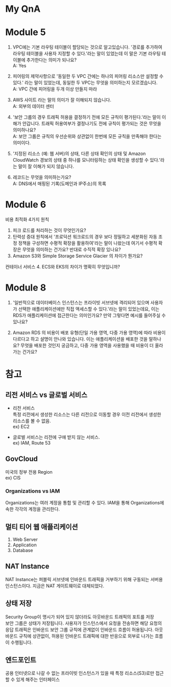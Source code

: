 # My QnA
# Module 5
1. VPC에는 기본 라우팅 테이블이 할당되는 것으로 알고있습니다. '경로를 추가하여 라우팅 테이블을 사용자 지정할 수 있다.'라는 말이 있었는데
이 말은 기본 라우팅 테이블에 추가한다는 의미가 되나요?  
A: Yes  
   

2. 피어링의 제약사항으로 '동일한 두 VPC 간에는 하나의 피어링 리소스만 설정할 수 있다.' 라는 말이 있었는데, 동일한 두 VPC는 무엇을 의미하는지 모르겠습니다.  
A: VPC 간에 피어링을 두개 이상 만들지 마라
   

3. AWS 사이트 라는 말의 의미가 잘 이해되지 않습니다.  
A: 외부의 데이터 센터
   

4. '보안 그룹의 경우 트래픽 허용을 결정하기 전에 모든 규칙이 평가된다.'라는 말이 이해가 안갑니다. 트래픽 허용여부가 결정나기도 전에 규칙이 평가되는 것은 무엇을 의미하나요?  
A: 보안 그룹은 규칙의 우선순위와 상관없이 한번에 모든 규칙을 만족해야 한다는 의미이다.


5. '지정된 리소스 (예: 웹 서버)의 상태, 다른 상태 확인의 상태 및 Amazon CloudWatch 경보의 상태 중 하나를 모니터링하는 상태 확인을 생성할 수 있다.'라는 말이 잘 이해가 되지 않습니다.  


6. 레코드는 무엇을 의미하는가요?  
A: DNS에서 매핑된 기록(도메인과 IP주소)의 목록

# Module 6
비용 최적화 4가지 원칙
1. 피크 로드를 처리하는 것이 무엇인가요?
2. 탄력성 증대 원칙에서 '프로덕션 워크로드의 경우 보다 정밀하고 세분화된 자동 조정 정책을 구성하면 수평적 확장을 활용하여'라는 말이 나왔는데 여기서 수평적 확장은 무엇을 의미하는 건가요? 반대로 수직적 확장 있나요?
3. Amazon S3와 Simple Storage Service Glacier 의 차이가 뭔가요?

컨테이너 서비스
4. ECS와 EKS의 차이가 명확히 무엇입니까?

# Module 8
1. '일반적으로 데이터베이스 인스턴스는 프라이빗 서브넷에 격리되어 있으며 사용자가 선택한 애플리케이션에만 직접 액세스할 수 있다.'라는 말이 있었는데요,
이는 RDS가 애플리케이션에 접근한다는 의미인가요? 만약 그렇다면 예시를 들어주실 수 있나요?
   
2. Amazon RDS 의 비용이 배포 유형(단일 가용 영역, 다중 가용 영역)에 따라 비용이 다르다고 하고 설명이 안나와 있습니다.
이는 애플리케이션을 배포한 것을 말하나요? 무엇을 배포한 것인지 궁금하고, 다중 가용 영역을 사용했을 때 비용이 더 올라가는 건가요? 

# 참고
## 리전 서비스 vs 글로벌 서비스
* 리전 서비스  
특정 리전에서 생성한 리소스는 다른 리전으로 이동할 경우 이전 리전에서 생성한 리소스를 볼 수 없음.  
ex) EC2  
  
* 글로벌 서비스는 리전에 구애 받지 않는 서비스.  
ex) IAM, Route 53  
  
## GovCloud
미국의 정부 전용 Region  
ex) CIS  

### Organizations vs IAM
Organizations는 여러 계정을 통합 및 관리할 수 있다. IAM을 통해 Organizations에 속한 각각의 계정을 관리한다.

## 멀티 티어 웹 애플리케이션
1. Web Server
2. Application
3. Database

## NAT Instance
NAT Instance는 퍼블릭 서브넷에 인바운드 트래픽을 거부하기 위해 구동되는 서버용 인스턴스이다.
지금은 NAT 게이트웨이로 대체되었다.

## 상태 저장
Security Group이 명시가 되어 있지 않더라도 아웃바운드 트래픽의 포트를 저장  
보안 그룹은 상태가 저장됩니다. 사용자가 인스턴스에서 요청을 전송하면 해당 요청의 응답 트래픽은 인바운드 보안 그룹 규칙에 관계없이 인바운드 흐름이 허용됩니다. 
아웃바운드 규칙에 상관없이, 허용된 인바운드 트래픽에 대한 반응으로 외부로 나가는 흐름이 수행됩니다.

## 엔드포인트
공용 인터넷으로 나갈 수 없는 프라이빗 인스턴스가 있을 때 특정 리소스(S3)로만 접근할 수 있게 해주는 인터페이스


